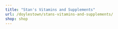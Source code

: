 ```yaml
---
title: "Stan's Vitamins and Supplements"
url: /doylestown/stans-vitamins-and-supplements/
shop: shop
---
```

